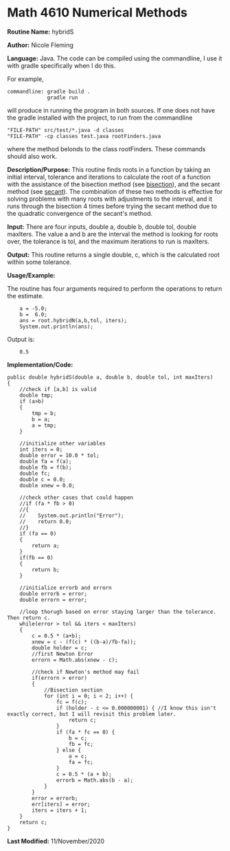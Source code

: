 # Math 4610 Numerical Methods

**Routine Name:**           hybridS

**Author:** Nicole Fleming

**Language:** Java. The code can be compiled using the commandline, I use it with gradle specifically when I do this.

For example,

    commandline: gradle build .
                 gradle run

will produce in running the program in both sources. If one does not have the gradle installed with the project, to run from the commandline

    "FILE-PATH" src/test/*.java -d classes
    "FILE-PATH" -cp classes test.java rootFinders.java
    
where the method belonds to the class rootFinders. These commands should also work.

**Description/Purpose:** This routine finds roots in a function by taking an initial interval, tolerance and iterations to calculate the root of a function with the assistance of the bisection method (see [bisection](./bisection.md)), and the secant method (see [secant](./secant.md)). The combination of these two methods is effective for solving problems with many roots with adjustments to the interval, and it runs through the bisection 4 times before trying the secant method due to the quadratic convergence of the secant's method.

**Input:** There are four inputs, double a, double b, double tol, double maxIters. The value a and b are the interval the method is looking for roots over, the tolerance is tol, and the maximum iterations to run is maxIters.
 

**Output:** This routine returns a single double, c, which is the calculated root within some tolerance. 

**Usage/Example:**

The routine has four arguments required to perform the operations to return the estimate. 

        a = -5.0;
        b =  6.0;
        ans = root.hybridN(a,b,tol, iters);
        System.out.println(ans);

Output is:
     
        0.5


**Implementation/Code:** 

    public double hybridS(double a, double b, double tol, int maxIters)
    {
        //check if [a,b] is valid
        double tmp;
        if (a>b)
        {
            tmp = b;
            b = a;
            a = tmp;
        }

        //initialize other variables
        int iters = 0;
        double error = 10.0 * tol;
        double fa = f(a);
        double fb = f(b);
        double fc;
        double c = 0.0;
        double xnew = 0.0;

        //check other cases that could happen
        //if (fa * fb > 0)
        //{
        //    System.out.println("Error");
        //    return 0.0;
        //}
        if (fa == 0)
        {
            return a;
        }
        if(fb == 0)
        {
            return b;
        }

        //initialize errorb and errorn
        double errorb = error;
        double errorn = error;

        //loop thorugh based on error staying larger than the tolerance. Then return c.
        while(error > tol && iters < maxIters)
        {
            c = 0.5 * (a+b);
            xnew = c - (f(c) * ((b-a)/fb-fa));
            double holder = c;
            //first Newton Error
            errorn = Math.abs(xnew - c);

            //check if Newton's method may fail
            if(errorn > error)
            {
                //Bisection section
                for (int i = 0; i < 2; i++) {
                    fc = f(c);
                    if (holder - c <= 0.000000001) { //I know this isn't exactly correct, but I will revisit this problem later.
                        return c;
                    }
                    if (fa * fc == 0) {
                        b = c;
                        fb = fc;
                    } else {
                        a = c;
                        fa = fc;
                    }
                    c = 0.5 * (a + b);
                    errorb = Math.abs(b - a);
                }
            }
            error = errorb;
            err[iters] = error;
            iters = iters + 1;
        }
        return c;
    }
    
**Last Modified:** 11/November/2020
